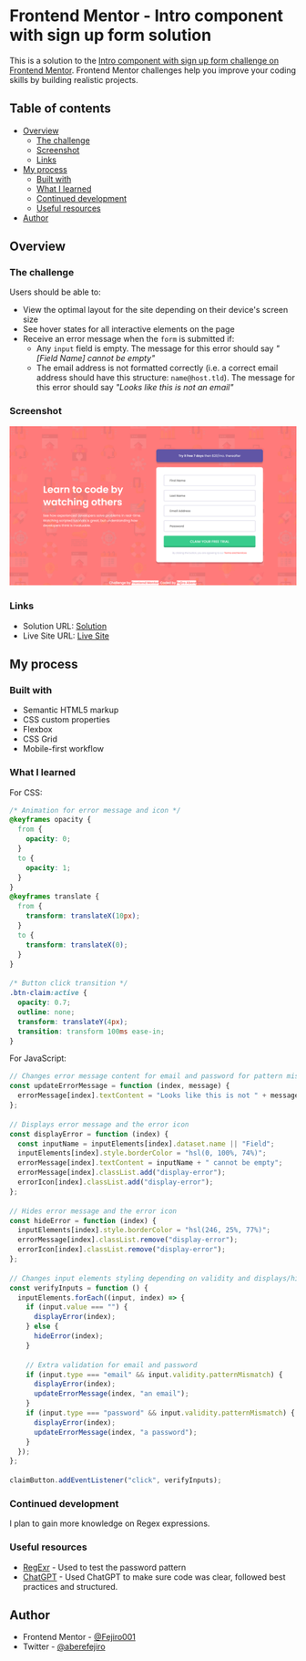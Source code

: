 # Frontend Mentor - Intro component with sign up form solution

This is a solution to the [Intro component with sign up form challenge on Frontend Mentor](https://www.frontendmentor.io/challenges/intro-component-with-signup-form-5cf91bd49edda32581d28fd1). Frontend Mentor challenges help you improve your coding skills by building realistic projects.

## Table of contents

- [Overview](#overview)
  - [The challenge](#the-challenge)
  - [Screenshot](#screenshot)
  - [Links](#links)
- [My process](#my-process)
  - [Built with](#built-with)
  - [What I learned](#what-i-learned)
  - [Continued development](#continued-development)
  - [Useful resources](#useful-resources)
- [Author](#author)


## Overview

### The challenge

Users should be able to:

- View the optimal layout for the site depending on their device's screen size
- See hover states for all interactive elements on the page
- Receive an error message when the `form` is submitted if:
  - Any `input` field is empty. The message for this error should say _"[Field Name] cannot be empty"_
  - The email address is not formatted correctly (i.e. a correct email address should have this structure: `name@host.tld`). The message for this error should say _"Looks like this is not an email"_

### Screenshot

![Desktop view of Intro component sign up form](./design/screenshot.png)

### Links

- Solution URL: [Solution]()
- Live Site URL: [Live Site](https://fejiro001.github.io/intro-component-with-signup-form-master/)

## My process

### Built with

- Semantic HTML5 markup
- CSS custom properties
- Flexbox
- CSS Grid
- Mobile-first workflow

### What I learned

For CSS:

```css
/* Animation for error message and icon */
@keyframes opacity {
  from {
    opacity: 0;
  }
  to {
    opacity: 1;
  }
}
@keyframes translate {
  from {
    transform: translateX(10px);
  }
  to {
    transform: translateX(0);
  }
}

/* Button click transition */
.btn-claim:active {
  opacity: 0.7;
  outline: none;
  transform: translateY(4px);
  transition: transform 100ms ease-in;
}
```

For JavaScript:
```js
// Changes error message content for email and password for pattern mismatch
const updateErrorMessage = function (index, message) {
  errorMessage[index].textContent = "Looks like this is not " + message;
};

// Displays error message and the error icon
const displayError = function (index) {
  const inputName = inputElements[index].dataset.name || "Field";
  inputElements[index].style.borderColor = "hsl(0, 100%, 74%)";
  errorMessage[index].textContent = inputName + " cannot be empty";
  errorMessage[index].classList.add("display-error");
  errorIcon[index].classList.add("display-error");
};

// Hides error message and the error icon
const hideError = function (index) {
  inputElements[index].style.borderColor = "hsl(246, 25%, 77%)";
  errorMessage[index].classList.remove("display-error");
  errorIcon[index].classList.remove("display-error");
};

// Changes input elements styling depending on validity and displays/hides error messages
const verifyInputs = function () {
  inputElements.forEach((input, index) => {
    if (input.value === "") {
      displayError(index);
    } else {
      hideError(index);
    }

    // Extra validation for email and password
    if (input.type === "email" && input.validity.patternMismatch) {
      displayError(index);
      updateErrorMessage(index, "an email");
    }
    if (input.type === "password" && input.validity.patternMismatch) {
      displayError(index);
      updateErrorMessage(index, "a password");
    }
  });
};

claimButton.addEventListener("click", verifyInputs);
```

### Continued development

I plan to gain more knowledge on Regex expressions.

### Useful resources

- [RegExr](https://regexr.com/7ts5n) - Used to test the password pattern
- [ChatGPT](https://chat.openai.com/c/1444193e-d800-4041-98d9-1085df2f7bbf) - Used ChatGPT to make sure code was clear, followed best practices and structured.

## Author

- Frontend Mentor - [@Fejiro001](https://www.frontendmentor.io/profile/Fejiro001)
- Twitter - [@aberefejiro](https://www.twitter.com/aberefejiro)
